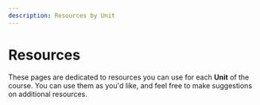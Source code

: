 ```yaml
---
description: Resources by Unit
---
```


# Resources

These pages are dedicated to resources you can use for each **Unit** of the course. You can use them as you'd like, and feel free to make suggestions on additional resources.

